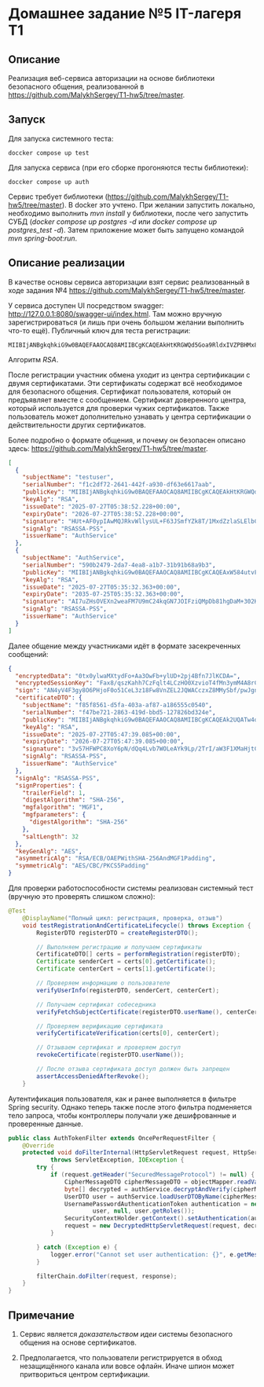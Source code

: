 # Домашнее задание №5 IT-лагеря Т1

## Описание
Реализация веб-сервиса авторизации на основе библиотеки 
безопасного общения, реализованной в https://github.com/MalykhSergey/T1-hw5/tree/master.

## Запуск
Для запуска системного теста:
```shell
doccker compose up test
```

Для запуска сервиса (при его сборке прогоняются тесты библиотеки):

```shell
doccker compose up auth
```

Сервис требует библиотеки (https://github.com/MalykhSergey/T1-hw5/tree/master). В docker это учтено.
При желании запустить локально, необходимо выполнить *mvn install* у библиотеки, после чего
запустить СУБД (*docker compose up postgres -d* или *docker compose up postgres_test -d*). Затем приложение
может быть запущено командой *mvn spring-boot:run*.

## Описание реализации

В качестве основы сервиса авторизации взят сервис реализованный в ходе задания №4 https://github.com/MalykhSergey/T1-hw5/tree/master.

У сервиса доступен UI посредством swagger: http://127.0.0.1:8080/swagger-ui/index.html. 
Там можно вручную зарегистрироваться (и лишь при очень большом желании выполнить что-то ещё).
Публичный ключ для теста регистрации:
```
MIIBIjANBgkqhkiG9w0BAQEFAAOCAQ8AMIIBCgKCAQEAkHtKRGWQd5Goa9RldxIVZPBHMx8AW828n8+zmzex3F2SRWqItRm4L7AisooIOKIkhXEzLokDEmo6NfMhKydHBJl9KEczfQnKq+8v2e1109BwigDYnvMz5dooQe8BoLu7moFXC25H9or1YssnBVSUdh5masrklksOLkKolDtn1XqKUDlk00iu4dJJzWZUJAoRLtK+phtD8A9aUT3JamFCky41oRQThoJLzwVrW29q6GQQDlyuy2GyCgv9nERYyn2suGvnXE+p/pRQjNBehKnBVLojv2udMAovvWx4Z9cJpEg4tytwuJ5V3D9bESOwDraFHGetybGOVQybi5CVsDaRYQIDAQAB
```
Алгоритм *RSA*.

После регистрации участник обмена уходит из центра сертификации с двумя сертификатами.
Эти сертификаты содержат всё необходимое для безопасного общения. Сертификат пользователя, который он предъявляет
вместе с сообщением. Сертификат доверенного центра, который используется для проверки чужих сертификатов. Также пользователь
может дополнительно узнавать у центра сертификации о действительности других сертификатов.

Более подробно о формате общения, и почему он безопасен описано здесь: https://github.com/MalykhSergey/T1-hw5/tree/master.
```json
[
  {
    "subjectName": "testuser",
    "serialNumber": "f1c2df72-2641-442f-a930-df63e6617aab",
    "publicKey": "MIIBIjANBgkqhkiG9w0BAQEFAAOCAQ8AMIIBCgKCAQEAkHtKRGWQd5Goa9RldxIVZPBHMx8AW828n8+zmzex3F2SRWqItRm4L7AisooIOKIkhXEzLokDEmo6NfMhKydHBJl9KEczfQnKq+8v2e1109BwigDYnvMz5dooQe8BoLu7moFXC25H9or1YssnBVSUdh5masrklksOLkKolDtn1XqKUDlk00iu4dJJzWZUJAoRLtK+phtD8A9aUT3JamFCky41oRQThoJLzwVrW29q6GQQDlyuy2GyCgv9nERYyn2suGvnXE+p/pRQjNBehKnBVLojv2udMAovvWx4Z9cJpEg4tytwuJ5V3D9bESOwDraFHGetybGOVQybi5CVsDaRYQIDAQAB",
    "keyAlg": "RSA",
    "issueDate": "2025-07-27T05:38:52.228+00:00",
    "expiryDate": "2026-07-27T05:38:52.228+00:00",
    "signature": "HUt+AF0ypIAwMQJRkvWllysUL+F63JSmfYZk8T/1MxdZzlaSLElbCrJbXuTE+qA2sIoIDNhyshW0127ONFNkN9phBFAH5Y9LS+r4ckNwYbrYqZrfmVOPN/GUat7m7JAkDYoKp21JGKj3GyNMkA7g5lOakG15DryCo4ixbzfZjUi3Hhm7SoJbgZ4s6l9uF0sGqNOZY1lQcSuVMlxtVnxcJT5+YNJ7gOvCqZS4f5KaC+zXGOH/6SyhBLoBvZLIkJmjDdDMzOsYjOjuS67CzUFHl/gpF8KiYV7nMNKVyi/nX/XOCD3dnm3Nfwtf6dzAlM5F57ll0rzJqWSdidYL+qvCQw==",
    "signAlg": "RSASSA-PSS",
    "issuerName": "AuthService"
  },
  {
    "subjectName": "AuthService",
    "serialNumber": "590b2479-2da7-4ea8-a1b7-31b91b68a9b3",
    "publicKey": "MIIBIjANBgkqhkiG9w0BAQEFAAOCAQ8AMIIBCgKCAQEAxW584utvFsYg1cCOMw0Y8dHakIS85i8GtWsmwgBBkWANAXjyNoKlsHiOQMncP3r2le4DSpGi2x3lG8ddmarEv1dnahWYWe7ZqSz3OEkPfQyFsKcBCiRbJdA+M9ohLv8A67UjPHyrlxiJ+5APUdU2fa+rli1VRktRR9BC+zoos0tNt+r/V+zhx+1noa/j1weM0GPBVzRzW8Q5b+OJ5YA6oCeS5wGpWDjpw2jTIj2o/T3AtZ8hqlnKyw2gyslAZ/3d3CC7wAmDt/jOs3oist4+lJ9O/VYKPHERPkc8lVkMS4p+Eu+JnPcEF9yK3ACiA0wr7zp1V19dVAeE9ceM4W5nzQIDAQAB",
    "keyAlg": "RSA",
    "issueDate": "2025-07-27T05:35:32.363+00:00",
    "expiryDate": "2035-07-25T05:35:32.363+00:00",
    "signature": "AI7uZHsOVEXn2weaFM7U9mC24kqGN7JOIFziQMpDb81hgDaM+302KsglUsGj5kCI/pcv44qFSt2oem671/3oi3fa9lhyFNnQ5aavT1BPUZQtqLMR5gNnvPf6Q+EGFijv8lnSdbf17S3rJ+2GBiEv/gx5ClpBKuQdsmq5GN/q4pRE5D4ao9WxWxKnFrZk7zIuvA5bPDm4NwMoqHfnaPYQ0jiFvn2QALDmUKR9TxqIA/sct+YcCc1/Gsyq4QhNxv9ip9WZGzExLUva7dK61UAPqeuA53/OQqHc84lPfPz8e1POlsIgxIWLoDMJxX+sFcbB3znZq3pg/+66/OXE8MNMyg==",
    "signAlg": "RSASSA-PSS",
    "issuerName": "AuthService"
  }
]
```

Далее общение между участниками идёт в формате засекреченных сообщений:
```json
{
  "encryptedData": "0tx0ylwaMXtydFo+Aa3OwFb+ylUD+2pj4Bfn7JlKCDA=",
  "encryptedSessionKey": "Fax8/qszKahh7CzFqlt4LCzHO0XzvioT4fMn3ymM4A8rCHWs5KRAaigyX94Ssmvi0axAb4f6f+OXKWgZsgUUGRpQZvmVnLEJWpx6bzzgdtFSpwdWGpzQ3B1HBKbTyWhRgBtbxoObFM6+fVTsLgzpfYDdH37UC+1PKjB2DQybNX+yOOtIjO2seiYQIcR7mUFwotjuy+shZ50yx1hpzdbMcu8mVRDz+LgiF2njmGuT9Bcub0nKc7mg0Pb/SpcRVz4KU5OR6WeT72PUrsjCAohQ/m0u6gSP6pmq1i/GEFSLNKh7FUAgnkR4jaP5HvYcssJXej2IKuY04jxL0H3QwR+EhA==",
  "sign": "AN4yV4F3gy8O6PHjoF0o51CeL3z18Fw8VnZEL2JQWACczxZ8MMySbf/pwJgnS1tpMR1ybGAhWjravK20ZQEx6nnCdK6dM3hqLyWmb/qmPYvDgSvneJGhclFPW6vrdj13T0sADkEEQMIuc4uWQgU2luJVGaCzA/EFs2wo6wdCbC52D541WOq5KSkbfeAB4fxTD/CpSQXcKH0LkyoRteAC4gKj2qWCV32rFJkIpt6scgGprF/CD4TOnOQ2klaC4wUTZxaTwqOrVwu3OvLSAL/gE0InSQRkiGoa7PZfTMWEVCxttOTii9VJRVKpcuMYqee55sU49Ko2JWMn2MHn9Mi+gg==",
  "certificateDTO": {
    "subjectName": "f85f8561-d5fa-403a-af87-a186555c0540",
    "serialNumber": "f47be721-2863-419d-bbd5-127826bd324e",
    "publicKey": "MIIBIjANBgkqhkiG9w0BAQEFAAOCAQ8AMIIBCgKCAQEAk2UQATw4oaDi8CszOHOt7gvO0dG4wArqzfsXzrCHXqZ+Z494Fz5LxdRD28TmTqRI2PJ27L6xuDwpD5BEpYBwftq67L0wFO7QA17q5ihEvDqEja8fmfVdlufKOQ/+sRmQtn40H3+sxxcxUVjCXA9v9DK9d06/xi4HSoeBvZ7nRu9ixE/hAg3CHpR1P2NoP98DaZbn0RmEYDTFRkJTvFtkmpsHxblccUQnCUQ8w2CpvUl2owIlbZThOlk06gqao6TLoN/Kwan3MuAXZtyBCUQkrjyC2/ybsoEcki9aYJrktahhXADg86xGeI9NzJg6Qh3lOClQMYaAyxm6dfIOqloJKwIDAQAB",
    "keyAlg": "RSA",
    "issueDate": "2025-07-27T05:47:39.085+00:00",
    "expiryDate": "2026-07-27T05:47:39.085+00:00",
    "signature": "3v57HFWPC8XoY6pN/dQq4Lvb7WOLeAYk9Lp/2TrI/aW3F1XMaHjtCfiqtfPJX3nBbfrpO8R3HuwSvG9y7hg9vNXgBN/ULLHwbP73+0Tg4VzJWU2Ta1lVwdSTLqRUE9shsMd77AlG/uR6jvkDAfCGWKTaB1xxcnfjx850NlD/P+Ocz7XprNm9HXlU2uwFS8zrOycWFfWrnVCIjz0ZO3tDkFz5mxIWd3PPuXJZ+/XknjM1MEaBbjLIkyz4punj9E16iZLYITsXkzvogT324y0HvSo6tMw+vhbzCzWekaKBX2pWm8gizmh0FY6gtmlvivbu5OId95PHVJ4X/jqdPdmHMA==",
    "signAlg": "RSASSA-PSS",
    "issuerName": "AuthService"
  },
  "signAlg": "RSASSA-PSS",
  "signProperties": {
    "trailerField": 1,
    "digestAlgorithm": "SHA-256",
    "mgfalgorithm": "MGF1",
    "mgfparameters": {
      "digestAlgorithm": "SHA-256"
    },
    "saltLength": 32
  },
  "keyGenAlg": "AES",
  "asymmetricAlg": "RSA/ECB/OAEPWithSHA-256AndMGF1Padding",
  "symmetricAlg": "AES/CBC/PKCS5Padding"
}
```

Для проверки работоспособности системы реализован системный тест (вручную это проверять слишком сложно):
```java
@Test
    @DisplayName("Полный цикл: регистрация, проверка, отзыв")
    void testRegistrationAndCertificateLifecycle() throws Exception {
        RegisterDTO registerDTO = createRegisterDTO();

        // Выполняем регистрацию и получаем сертификаты
        CertificateDTO[] certs = performRegistration(registerDTO);
        Certificate senderCert = certs[0].getCertificate();
        Certificate centerCert = certs[1].getCertificate();

        // Проверяем информацию о пользователе
        verifyUserInfo(registerDTO, senderCert, centerCert);

        // Получаем сертификат собеседника
        verifyFetchSubjectCertificate(registerDTO.userName(), centerCert, certs[0]);

        // Проверяем верификацию сертификата
        verifyCertificateVerification(certs[0], centerCert);

        // Отзываем сертификат и проверяем доступ
        revokeCertificate(registerDTO.userName());

        // После отзыва сертификата доступ должен быть запрещен
        assertAccessDeniedAfterRevoke();
    }
```

Аутентификация пользователя, как и ранее выполняется в фильтре Spring security. Однако теперь также после
этого фильтра подменяется тело запроса, чтобы контроллеры получали уже дешифрованные и проверенные данные.

```java
public class AuthTokenFilter extends OncePerRequestFilter {
    @Override
    protected void doFilterInternal(HttpServletRequest request, HttpServletResponse response, FilterChain filterChain)
            throws ServletException, IOException {
        try {
            if (request.getHeader("SecuredMessageProtocol") != null) {
                CipherMessageDTO cipherMessageDTO = objectMapper.readValue(request.getInputStream().readAllBytes(), CipherMessageDTO.class);
                byte[] decrypted = authService.decryptAndVerify(cipherMessageDTO);
                UserDTO user = authService.loadUserDTOByName(cipherMessageDTO.getCertificateDTO().getSubjectName());
                UsernamePasswordAuthenticationToken authentication = new UsernamePasswordAuthenticationToken(
                        user, null, user.getRoles());
                SecurityContextHolder.getContext().setAuthentication(authentication);
                request = new DecryptedHttpServletRequest(request, decrypted);
            }

        } catch (Exception e) {
            logger.error("Cannot set user authentication: {}", e.getMessage());
        }

        filterChain.doFilter(request, response);
    }
}
```

## Примечание

1. Сервис является *доказательством идеи* системы безопасного общения на основе сертификатов.

2. Предполагается, что пользователи регистрируется в обход незащищённого канала или вовсе офлайн.
   Иначе шпион может притвориться центром сертификации.

